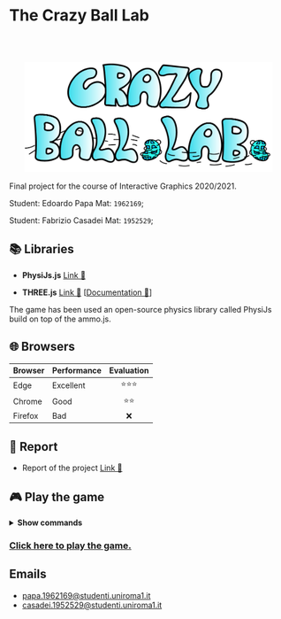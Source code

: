 # The Crazy Ball Lab

<br />
<br />
<p align="center">
  <a href="https://github.com/SapienzaInteractiveGraphicsCourse/final-project-viralcats">
    <img alt="The Crazy Ball Lab" title="The Crazy Ball Lab" src="./asserts/imgs/title.png" width="450">
  </a>
</p>

Final project for the course of Interactive Graphics 2020/2021.

Student: Edoardo Papa Mat: `1962169`;

Student: Fabrizio Casadei Mat: `1952529`;

## 📚 Libraries
-   **PhysiJs.js** [Link 🔗](https://github.com/chandlerprall/Physijs/wiki/Basic-Setup) 

-   **THREE.js** [Link 🔗](https://threejs.org/) [[Documentation 🔗](https://threejs.org/docs/)]

   The game has been used an open-source physics library called  PhysiJs  build on top of the  ammo.js.
## 🌐 Browsers

|Browser|Performance|Evaluation|
|:---|:---|:---:|
|Edge|Excellent|⭐⭐⭐|
|Chrome|Good|⭐⭐|
|Firefox|Bad|❌|

## 📜 Report

-   Report of the project [Link 🔗](./Report.pdf)

## 🎮 Play the game

<details><summary><b>Show commands</b></summary>

- `SPACE`: jump
- `W` `A` `S` `D`: directional movement
- `Mouse`: move the camera
</details>

### [Click here to play the game.](https://sapienzainteractivegraphicscourse.github.io/final-project-viralcats/)

## Emails

-   papa.1962169@studenti.uniroma1.it
-   casadei.1952529@studenti.uniroma1.it